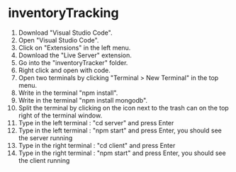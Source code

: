 # inventoryTracking
1. Download "Visual Studio Code".
2. Open "Visual Studio Code".
3. Click on "Extensions" in the left menu.
4. Download the "Live Server" extension.
5. Go into the "inventoryTracker" folder.
6. Right click and open with code.
7. Open two terminals by clicking "Terminal > New Terminal" in the top menu.
8. Write in the terminal "npm install".
9. Write in the terminal "npm install mongodb".
10. Split the terminal by clicking on the icon next to the trash can on the top right of the terminal window.
11. Type in the left terminal : "cd server" and press Enter
12. Type in the left terminal : "npm start" and press Enter, you should see the server running
13. Type in the right terminal : "cd client" and press Enter
14. Type in the right terminal : "npm start" and press Enter, you should see the client running